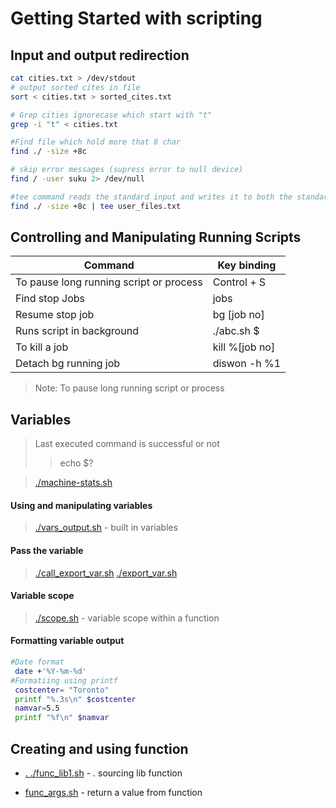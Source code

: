 # Getting Started with scripting

## Input and output redirection

```bash
cat cities.txt > /dev/stdout
# output sorted cites in file
sort < cities.txt > sorted_cites.txt

# Grep cities ignorecase which start with "t"
grep -i "t" < cities.txt

#Find file which hold more that 8 char
find ./ -size +8c

# skip error messages (supress error to null device)
find / -user suku 2> /dev/null

#tee command reads the standard input and writes it to both the standard output and one or more files.
find ./ -size +8c | tee user_files.txt
```

## Controlling and Manipulating Running Scripts
                
Command                                  | Key binding
-------------                            | -------------
To pause long running script or process  | Control + S
Find stop Jobs                          | jobs 
Resume stop job                         | bg [job no]
Runs script in background                    | ./abc.sh $
To kill a job                             | kill %[job no]
Detach bg running job                            | diswon -h %1

> Note: To pause long running script or process


## Variables

> Last executed command is successful or not 
>>echo $?

> [./machine-stats.sh](https://github.com/suku19/bash-scripting/blob/master/01-variable-and-args/machine-stats.sh)

#### Using and manipulating variables

> [./vars_output.sh](https://github.com/suku19/bash-scripting/blob/master/01-variable-and-args/vars_output.sh) - built in variables

#### Pass the variable

>[./call_export_var.sh](https://github.com/suku19/bash-scripting/blob/master/01-variable-and-args/call_export_var.sh)
>[./export_var.sh](https://github.com/suku19/bash-scripting/blob/master/01-variable-and-args/export_var.sh) 

#### Variable scope
>[./scope.sh](https://github.com/suku19/bash-scripting/blob/master/03-function/scope.sh) - variable scope within a function

#### Formatting variable output

```bash
#Date format
 date +'%Y-%m-%d'
#Formatiing using printf
 costcenter= "Toronto"
 printf "%.3s\n" $costcenter
 namvar=5.5
 printf "%f\n" $namvar
```
## Creating and using function

+ [. ./func_lib1.sh](https://github.com/suku19/bash-scripting/blob/master/03-function/func_lib1.sh) - . sourcing lib function

+ [func_args.sh](https://github.com/suku19/bash-scripting/blob/master/03-function/func_args.sh) - return a value from function

